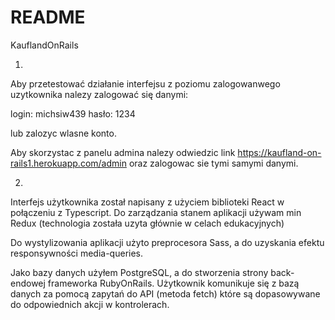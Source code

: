 # README
KauflandOnRails

1) 

Aby przetestować działanie interfejsu z poziomu zalogowanwego uzytkownika nalezy zalogować się danymi:

login: michsiw439
hasło: 1234

lub zalozyc wlasne konto.

Aby skorzystac z panelu admina nalezy odwiedzic link 
https://kaufland-on-rails1.herokuapp.com/admin
oraz zalogowac sie tymi samymi danymi.

2)

Interfejs użytkownika został napisany z użyciem biblioteki React w połączeniu z Typescript.
Do zarządzania stanem aplikacji używam min Redux (technologia została uzyta głównie w celach edukacyjnych)

Do wystylizowania aplikacji użyto preprocesora Sass, a do uzyskania efektu responsywności media-queries.

Jako bazy danych użyłem PostgreSQL, a do stworzenia strony back-endowej frameworka RubyOnRails. Użytkownik komunikuje się z bazą danych za pomocą zapytań do  API (metoda fetch) które są dopasowywane do odpowiednich akcji w kontrolerach.